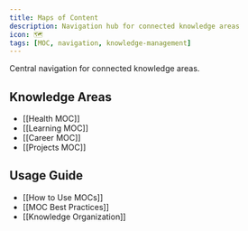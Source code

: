 ```yaml
---
title: Maps of Content
description: Navigation hub for connected knowledge areas
icon: 🗺️
tags: [MOC, navigation, knowledge-management]
---
```



Central navigation for connected knowledge areas.

## Knowledge Areas
- [[Health MOC]]
- [[Learning MOC]]
- [[Career MOC]]
- [[Projects MOC]]

## Usage Guide
- [[How to Use MOCs]]
- [[MOC Best Practices]]
- [[Knowledge Organization]]

